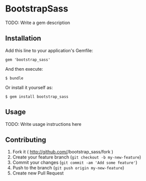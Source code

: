 # BootstrapSass

TODO: Write a gem description

## Installation

Add this line to your application's Gemfile:

    gem 'bootstrap_sass'

And then execute:

    $ bundle

Or install it yourself as:

    $ gem install bootstrap_sass

## Usage

TODO: Write usage instructions here

## Contributing

1. Fork it ( http://github.com/<my-github-username>/bootstrap_sass/fork )
2. Create your feature branch (`git checkout -b my-new-feature`)
3. Commit your changes (`git commit -am 'Add some feature'`)
4. Push to the branch (`git push origin my-new-feature`)
5. Create new Pull Request
